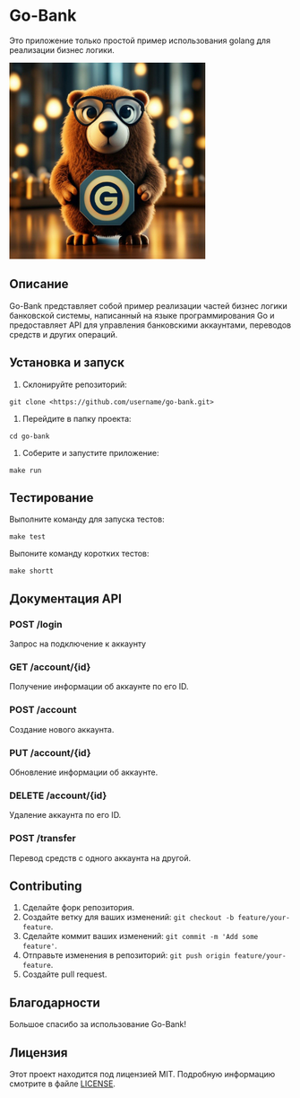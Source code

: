 
# Go-Bank

Это приложение только простой пример использования golang для реализации бизнес логики.

<img src="pkg/image/go-bank_gopher.jpg" alt="go-bank gopher" width="350" height="350">
<!-- ![go-bank gopher](pkg/image/go-bank_gopher.jpg) -->

## Описание

Go-Bank представляет собой пример реализации частей бизнес логики банковской системы, написанный на языке программирования Go и предоставляет API для управления банковскими аккаунтами, переводов средств и других операций.

## Установка и запуск

1. Склонируйте репозиторий:

```
git clone <https://github.com/username/go-bank.git>

```

1. Перейдите в папку проекта:

```
cd go-bank

```

1. Соберите и запустите приложение:

```
make run

```

## Тестирование

Выполните команду для запуска тестов:

```
make test

```

Выпоните команду коротких тестов:

```
make shortt

```

## Документация API

### POST /login

Запрос на подключение к аккаунту

### GET /account/{id}

Получение информации об аккаунте по его ID.

### POST /account

Создание нового аккаунта.

### PUT /account/{id}

Обновление информации об аккаунте.

### DELETE /account/{id}

Удаление аккаунта по его ID.

### POST /transfer

Перевод средств с одного аккаунта на другой.

## Contributing

1. Сделайте форк репозитория.
2. Создайте ветку для ваших изменений: `git checkout -b feature/your-feature`.
3. Сделайте коммит ваших изменений: `git commit -m 'Add some feature'`.
4. Отправьте изменения в репозиторий: `git push origin feature/your-feature`.
5. Создайте pull request.

## Благодарности

Большое спасибо за использование Go-Bank!

## Лицензия

Этот проект находится под лицензией MIT. Подробную информацию смотрите в файле [LICENSE](notion://www.notion.so/LICENSE).
